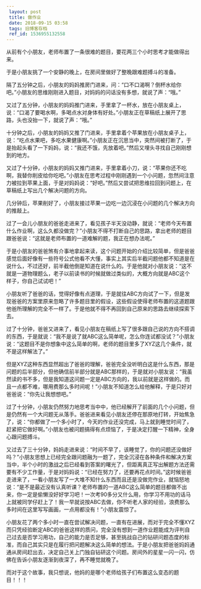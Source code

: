 ```yaml
---
 layout: post
 title: 做作业
 date: 2018-09-15 03:58
 tags: 旧博客存档
 ref_id: 1536955132558
---
```

从前有个小朋友，老师布置了一条很难的题目，要花两三个小时思考才能做得出来。

  

于是小朋友挑了一个安静的晚上，在房间里做好了整晚跟难题搏斗的准备。

  

隔了五分钟之后，小朋友的妈妈推房门进来，问：“口不口渴啊？倒杯水给你吧。”小朋友的思维刚刚进入题目，对妈妈的问话没有多想，就说了声：“哦。”

  

又过了五分钟，小朋友的妈妈推门进来，手里拿了一杯水，放在小朋友桌上，说：“口渴了要喝水啊，多喝点水对身体有好处。”小朋友正在草稿纸上展开了思路，头也没抬一下，就说了声：“哦。”

  

十分钟之后，小朋友的妈妈又推了门进来，手里拿着个苹果放在小朋友桌子上，说：“吃点水果吧，多吃水果健康啊。”小朋友正在沉思当中，突然间被打断了，于是抬起头看了一下妈妈，说：“我还不饿，先放着吧。”然后又埋头寻找自己刚刚想到的地方。

  

又过了十分钟，小朋友的妈妈又推门进来，手里拿着小刀，说：“苹果你还不吃啊，我替你削皮给你吃吧。”小朋友在思考过程中刚刚遇到一个小问题，忽然间注意力被拉到苹果上面，于是对妈妈说：“好吧。”然后又尝试把思维拉回到问题上，在草稿纸上写出几个解决问题的方向。

  

几分钟后，苹果削好了，小朋友接过苹果一边吃一边沉浸在小问题的几个解决方向的推敲上。

  

过了一会儿小朋友的爸爸走进来了，看见孩子半天没动静，就说：“老师今天布置什么作业啊，这么久都没做完？”小朋友不得不打断自己的思路，拿出老师的题目跟爸爸说：“这就是老师布置的一道难解的题，我正在想办法呢。”

  

于是小朋友的爸爸煞有介事地拿起来读，这个问题开始的介绍比较简单，但是爸爸感觉后面好像有一些符号公式他看不大懂，事实上其实后半截问题他都不知道是在说什么，不过还好，前半截他倒是知道在说什么的。于是他就对小朋友说：“这不就是一道物理题么，老子以前读书的时候就做过类似的，大概方向就是ABC这个样子，你自己试试吧！”

  

小朋友听了爸爸的话，觉得好像有点道理，于是就往ABC方向试了一下，但是发现爸爸的方案里原来忽略了许多题目里的假设，这些假设使得老师布置的这道题跟他爸所理解的完全不一样了。于是他就不得不再回到自己原来的思路去继续探索下去。

  

过了十分钟，爸爸又进来了，看见小朋友在稿纸上写了很多跟自己说的方向不搭调的东西，于是就说：“我不是说了就ABC这么简单呢，怎么你连试都没试？”小朋友说：“这题目不是你想象中这么简单的啊，老师的题目里多了XYZ这几个条件，就不是这样解法了。”

  

但是XYZ这种东西显然超出了爸爸的理解，爸爸完全没听明白这是什么东西，那是问题的后半部分，但他确信前半部分就是ABC那样的，于是就对小朋友说：“我虽然读的书不多，但是我知道这问题一定是ABC方向的，我以前就是这样做的。而且一点都不难，哪用费那么多时间呢！”小朋友不知道怎么给他解释，于是只好对爸爸说：“你先让我想想吧。”

  

过了十分钟，小朋友仍然努力地思考当中中，他已经解开了前面的几个小问题，但是仍然有一个大问题无从落手。爸爸进来看见小朋友还停在那原地打转，开始焦急了，说：“你都做了一个多小时了，今天的作业还没完成，马上就到睡觉时间了，赶紧把它做好啊。”小朋友也被问题搞得有点烦恼了，于是决定打醒一下精神，全身心跟问题搏斗。

  

又过去了三十分钟，妈妈走进来说：“时间不早了，该睡觉了，你的问题还没做好吗？”小朋友思想上已经完全跟问题融为一题了，完全沉浸在各种条件和解决方案当中，半个小时的激战之后已经看到答案的曙光了，但距离真正写出解题方法还需要有不少工作量，于是对妈妈说：“已经在努力了，还要再花点时间。”这时候爸爸走进来了，一看小朋友写了一大堆不知什么东西而且还是没做完作业，就恼怒地说：“是不是最近没有认真听课？老师布置的一道ABC这么简单的题目都做不出来，你一定是偷懒没好好学习吧！一次考90多分又什么用，你学习不用功的话马上就被同学仔赶上了！我一早就说按ABC去做，你不听老人家的经验，浪费那么多时间在这里写写画画，一点用都没有！”小朋友震惊了。

  

小朋友花了两个多小时一直在尝试解决问题，一直有在进展，而对于完全不懂XYZ而只凭经验断定ABC的爸爸这样的质问，完全没有想到一道作业题能成为评判自己过去是否学习用功，自己的能力是否足够，甚至挑战自己的钻研问题态度的标准，而自己其实只是在履行把问题解决这么简单的想法。于是小朋友把爸爸妈妈通通从房间赶出去，决定自己关上门独自钻研这个问题。房间外的星星一闪一闪，仿佛在告诉小朋友逐渐到夜深了，再不睡觉就晚了。

  

  

而对于这个故事，我只想说，他妈的是哪个老师给孩子们布置这么变态的题目！！！

